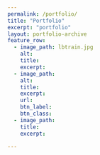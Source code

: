 ```yaml
---
permalink: /portfolio/
title: "Portfolio"
excerpt: "portfolio"
layout: portfolio-archive
feature_row:
  - image_path: lbtrain.jpg
    alt: 
    title: 
    excerpt: 
  - image_path: 
    alt: 
    title: 
    excerpt: 
    url:
    btn_label: 
    btn_class: 
  - image_path: 
    title: 
    excerpt: 

---
```



